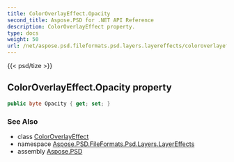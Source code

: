 ```yaml
---
title: ColorOverlayEffect.Opacity
second_title: Aspose.PSD for .NET API Reference
description: ColorOverlayEffect property. 
type: docs
weight: 50
url: /net/aspose.psd.fileformats.psd.layers.layereffects/coloroverlayeffect/opacity/
---
```

{{< psd/tize >}}
## ColorOverlayEffect.Opacity property

```csharp
public byte Opacity { get; set; }
```

### See Also

* class [ColorOverlayEffect](../)
* namespace [Aspose.PSD.FileFormats.Psd.Layers.LayerEffects](../../coloroverlayeffect/)
* assembly [Aspose.PSD](../../../)


